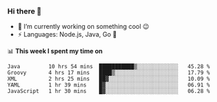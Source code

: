### Hi there 👋

<!--
**nodejh/nodejh** is a ✨ _special_ ✨ repository because its `README.md` (this file) appears on your GitHub profile.

Here are some ideas to get you started:

- 🔭 I’m currently working on ...
- 🌱 I’m currently learning ...
- 👯 I’m looking to collaborate on ...
- 🤔 I’m looking for help with ...
- 💬 Ask me about ...
- 📫 How to reach me: ...
- 😄 Pronouns: ...
- ⚡ Fun fact: ...
-->

- 🔭 I’m currently working on something cool :wink:
- ⚡ Languages: Node.js, Java, Go :thought_balloon:

📊 **This week I spent my time on**

<!--START_SECTION:waka-->
```text
Java         10 hrs 54 mins  ███████████▒░░░░░░░░░░░░░   45.28 % 
Groovy       4 hrs 17 mins   ████▒░░░░░░░░░░░░░░░░░░░░   17.79 % 
XML          2 hrs 25 mins   ██▓░░░░░░░░░░░░░░░░░░░░░░   10.09 % 
YAML         1 hr 39 mins    █▓░░░░░░░░░░░░░░░░░░░░░░░   06.91 % 
JavaScript   1 hr 30 mins    █▓░░░░░░░░░░░░░░░░░░░░░░░   06.28 % 
```
<!--END_SECTION:waka-->


<!--
:traffic_light: **Visitors**

![visitors](https://visitor-badge.glitch.me/badge?page_id=nodejh.nodejh)
-->
